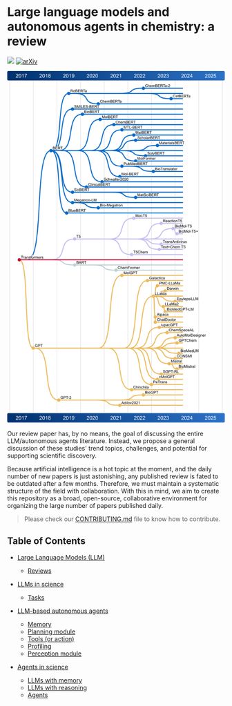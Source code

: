 # Large language models and autonomous agents in chemistry: a review

<a href="#"><img src="https://img.shields.io/badge/Version-0.0.0-blue.svg"/></a>
[![arXiv](https://img.shields.io/badge/arXiv-<INDEX>-b31b1b.svg)](https://arxiv.org/abs/<INDEX>)

![LLMTimeline](https://github.com/maykcaldas/LLMTimeline/blob/main/llm_ldt.png)

Our review paper has, by no means, the goal of discussing the entire LLM/autonomous agents literature.
Instead, we propose a general discussion of these studies' trend topics, challenges, and potential for supporting scientific discovery.

Because artificial intelligence is a hot topic at the moment, and the daily number of new papers is just astonishing, any published review is fated to be outdated after a few months.
Therefore, we must maintain a systematic structure of the field with collaboration. 
With this in mind, we aim to create this repository as a broad, open-source, collaborative environment for organizing the large number of papers published daily.
> Please check our [CONTRIBUTING.md](https://github.com/maykcaldas/LLM-in-chemistry/blob/main/CONTRIBUTING.md) file to know how to contribute.


## Table of Contents

- [Large Language Models (LLM)](https://github.com/maykcaldas/LLM-in-chemistry/tree/main/LLM#large-language-models-llm)
    - [Reviews](https://github.com/maykcaldas/LLM-in-chemistry/tree/main/LLM#reviews)

- [LLMs in science](https://github.com/maykcaldas/LLM-in-chemistry/blob/main/Sci_LLM/README.md#llms-in-science)
    - [Tasks](https://github.com/maykcaldas/LLM-in-chemistry/blob/main/Sci_LLM/README.md#tasks)

- [LLM-based autonomous agents](https://github.com/maykcaldas/LLM-in-chemistry/tree/main/Agents#llm-based-autonomous-agents)
    - [Memory](https://github.com/maykcaldas/LLM-in-chemistry/tree/main/Agents#memory)
    - [Planning module](https://github.com/maykcaldas/LLM-in-chemistry/tree/main/Agents#planning-module)
    - [Tools (or action)](https://github.com/maykcaldas/LLM-in-chemistry/tree/main/Agents#tools-or-action)
    - [Profiling](https://github.com/maykcaldas/LLM-in-chemistry/tree/main/Agents#profiling)
    - [Perception module](https://github.com/maykcaldas/LLM-in-chemistry/tree/main/Agents#perception-module)


- [Agents in science](https://github.com/maykcaldas/LLM-in-chemistry/tree/main/Sci_LLM#llms-in-science)
    - [LLMs with memory](https://github.com/maykcaldas/LLM-in-chemistry/tree/main/Sci_LLM#llms-with-memory)
    - [LLMs with reasoning](https://github.com/maykcaldas/LLM-in-chemistry/tree/main/Sci_LLM#llms-with-reasoning)
    - [Agents](https://github.com/maykcaldas/LLM-in-chemistry/tree/main/Sci_LLM#agents)

